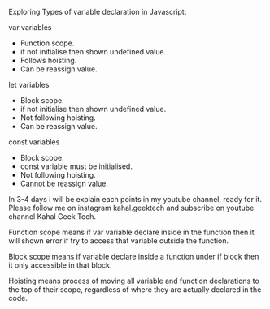 

Exploring Types of variable declaration in Javascript:

var variables
 - Function scope.
 - if not initialise then shown undefined value.
 - Follows hoisting.
 - Can be reassign value.

let variables
 - Block scope.
 - if not initialise then shown undefined value.
 - Not following hoisting.
 - Can be reassign value.

const variables
 - Block scope.
 - const variable must be initialised.
 - Not following hoisting.
 - Cannot be reassign value.

In 3-4 days i will be explain each points in my youtube channel, ready for it. Please follow me on instagram kahal.geektech and subscribe on youtube channel Kahal Geek Tech.









Function scope means 
    if var variable declare inside in the function then it will shown error if try to access that variable outside the function.
 
Block scope means 
    if variable declare inside a function under if block then it only accessible in that block.

Hoisting means 
    process of moving all variable and function declarations to the top of their scope, regardless of where they are actually declared in the code. 